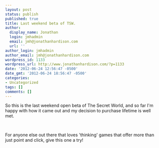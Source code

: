 ```yaml
---
layout: post
status: publish
published: true
title: Last weekend beta of TSW.
author:
  display_name: Jonathan
  login: jmhadmin
  email: jmh@jonathanhardison.com
  url: ''
author_login: jmhadmin
author_email: jmh@jonathanhardison.com
wordpress_id: 1133
wordpress_url: http://www.jonathanhardison.com/?p=1133
date: '2012-06-24 12:56:47 -0500'
date_gmt: '2012-06-24 18:56:47 -0500'
categories:
- Uncategorized
tags: []
comments: []
---
```

<p>So this is the last weekend open beta of The Secret World, and so far I'm happy with how it came out and my decision to purchase lifetime is well met.</p>
<p>&nbsp;</p>
<p>For anyone else out there that loves 'thinking' games that offer more than just point and click, give this one a try!</p>
<p>&nbsp;</p>
